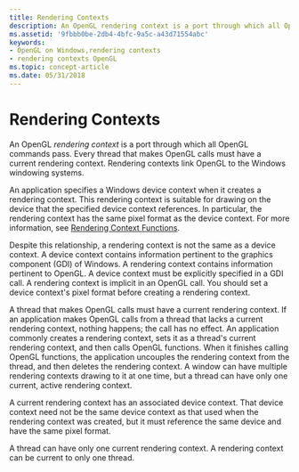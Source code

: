 ```yaml
---
title: Rendering Contexts
description: An OpenGL rendering context is a port through which all OpenGL commands pass. Every thread that makes OpenGL calls must have a current rendering context. Rendering contexts link OpenGL to the Windows windowing systems.
ms.assetid: '9fbbb0be-2db4-4bfc-9a5c-a43d71554abc'
keywords:
- OpenGL on Windows,rendering contexts
- rendering contexts OpenGL
ms.topic: concept-article
ms.date: 05/31/2018
---
```


# Rendering Contexts

An OpenGL *rendering context* is a port through which all OpenGL commands pass. Every thread that makes OpenGL calls must have a current rendering context. Rendering contexts link OpenGL to the Windows windowing systems.

An application specifies a Windows device context when it creates a rendering context. This rendering context is suitable for drawing on the device that the specified device context references. In particular, the rendering context has the same pixel format as the device context. For more information, see [Rendering Context Functions](rendering-context-functions.md).

Despite this relationship, a rendering context is not the same as a device context. A device context contains information pertinent to the graphics component (GDI) of Windows. A rendering context contains information pertinent to OpenGL. A device context must be explicitly specified in a GDI call. A rendering context is implicit in an OpenGL call. You should set a device context's pixel format before creating a rendering context.

A thread that makes OpenGL calls must have a current rendering context. If an application makes OpenGL calls from a thread that lacks a current rendering context, nothing happens; the call has no effect. An application commonly creates a rendering context, sets it as a thread's current rendering context, and then calls OpenGL functions. When it finishes calling OpenGL functions, the application uncouples the rendering context from the thread, and then deletes the rendering context. A window can have multiple rendering contexts drawing to it at one time, but a thread can have only one current, active rendering context.

A current rendering context has an associated device context. That device context need not be the same device context as that used when the rendering context was created, but it must reference the same device and have the same pixel format.

A thread can have only one current rendering context. A rendering context can be current to only one thread.

 

 




